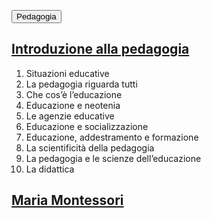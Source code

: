 <link rel="stylesheet" href="../assets/style.css">


<button class="button blue">Pedagogia</button> 

## [Introduzione alla pedagogia](introduzione.md)
1. Situazioni educative
2. La pedagogia riguarda tutti
3. Che cos’è l’educazione
4. Educazione e neotenia
5. Le agenzie educative
6. Educazione e socializzazione
7. Educazione, addestramento e formazione
8. La scientificità della pedagogia
9. La pedagogia e le scienze dell’educazione
10. La didattica

## [Maria Montessori](montessori.md)
